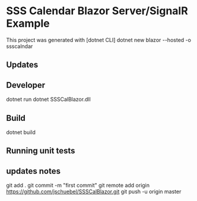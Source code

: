 # SSS Calendar Blazor Server/SignalR Example

This project was generated with [dotnet CLI] dotnet new blazor --hosted -o ssscalndar

## Updates 


## Developer
dotnet run 
dotnet SSSCalBlazor.dll


## Build

dotnet build

## Running unit tests


## updates notes

git add .
git commit -m "first commit"
git remote add origin https://github.com/jschuebel/SSSCalBlazor.git
git push -u origin master
                


